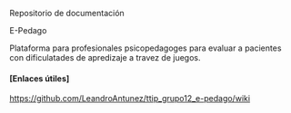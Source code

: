 Repositorio de documentación

E-Pedago


Plataforma para profesionales psicopedagoges para evaluar a pacientes con dificulatades de apredizaje a travez de juegos.

#### [Enlaces útiles]

https://github.com/LeandroAntunez/ttip_grupo12_e-pedago/wiki
